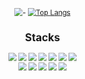  <div align="center">
 

![-](https://github-readme-stats.vercel.app/api?username=re-cosmos&show_icons=true&theme=transparent)  [![Top Langs](https://github-readme-stats.vercel.app/api/top-langs/?username=re-cosmos&layout=compact)](https://github.com/anuraghazra/github-readme-stats)

## Stacks

<img src="https://img.shields.io/badge/HTML5-323330?style=for-the-badge&logo=html5&logoColor=E34F26"/>
<img src="https://img.shields.io/badge/CSS3-323330?style=for-the-badge&logo=css3&logoColor=1572B6"/>
<img src="https://img.shields.io/badge/JavaScript-323330?style=for-the-badge&logo=javascript&logoColor=F7DF1E"/>
<img src="https://img.shields.io/badge/React-323330?style=for-the-badge&logo=React&logoColor=1572B6"/>
<img src="https://img.shields.io/badge/Vue.js-323330?style=for-the-badge&logo=vuedotjs&logoColor=4FC08D"/>
<img src="https://img.shields.io/badge/Bootstrap-323330?style=for-the-badge&logo=Bootstrap&logoColor=7952B3"/>
<img src="https://img.shields.io/badge/Typescript-323330?style=for-the-badge&logo=Typescript&logoColor=3178C6"/>

  <br>
  
<img src="https://img.shields.io/badge/styled--components-323330?style=for-the-badge&logo=styled-components&logoColor=DB7093"/>
<img src="https://img.shields.io/badge/Sass-323330?style=for-the-badge&logo=Sass&logoColor=#CC6699"/>
<img src="https://img.shields.io/badge/Figma-323330?style=for-the-badge&logo=figma&logoColor=F24E1E"/>
<img src="https://img.shields.io/badge/Adobe%20Photoshop-323330?style=for-the-badge&logo=Adobe%20Photoshop&logoColor=31A8FF"/>
<img src="https://img.shields.io/badge/Adobe%20Illustrator-323330?style=for-the-badge&logo=adobe%20illustrator&logoColor=FF9A00"/>


